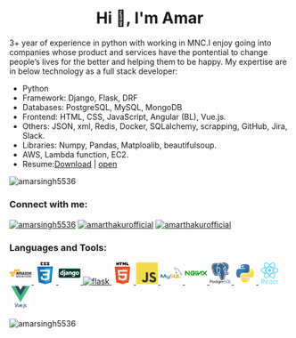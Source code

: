 <h1 align="center">Hi 👋, I'm Amar</h1>
<!---<h3 align="center">A passionate python developer from India</h3>-->

3+ year of experience in python with working in MNC.I enjoy going into companies whose product and services  have the pontential to change people’s lives for the better and helping them to be happy.
My expertise are in below technology as a full stack developer:
- Python
- Framework: Django, Flask, DRF
- Databases: PostgreSQL, MySQL, MongoDB
- Frontend: HTML, CSS, JavaScript, Angular (BL), Vue.js.
- Others: JSON, xml,  Redis, Docker, SQLalchemy, scrapping, GitHub, Jira, Slack.
- Libraries: Numpy, Pandas, Matploalib, beautifulsoup.
- AWS, Lambda function, EC2.
- Resume:<a href="https://docs.google.com/document/d/155jJsLx4bU3C3hMAcsM-vBVpOzgR27jM/edit?usp=sharing&ouid=103452501153083892677&rtpof=true&sd=true" download >Download</a> | <a href="https://docs.google.com/document/d/155jJsLx4bU3C3hMAcsM-vBVpOzgR27jM/edit?usp=sharing&ouid=103452501153083892677&rtpof=true&sd=true">open</a>


<p align="left"> <img src="https://komarev.com/ghpvc/?username=amarsingh5536&label=Profile%20views&color=0e75b6&style=flat" alt="amarsingh5536" /> </p>

<!---<p align="left"> <a href="https://github.com/ryo-ma/github-profile-trophy"><img src="https://github-profile-trophy.vercel.app/?username=amarsingh5536" alt="amarsingh5536" /></a> </p>--->


<h3 align="left">Connect with me:</h3>
<p align="left">
<a href="https://linkedin.com/in/amarsingh5536" target="blank"><img align="center" src="https://raw.githubusercontent.com/rahuldkjain/github-profile-readme-generator/master/src/images/icons/Social/linked-in-alt.svg" alt="amarsingh5536" height="30" width="40" /></a>
<a href="https://fb.com/amarthakurofficial" target="blank"><img align="center" src="https://raw.githubusercontent.com/rahuldkjain/github-profile-readme-generator/master/src/images/icons/Social/facebook.svg" alt="amarthakurofficial" height="30" width="40" /></a>
<a href="https://instagram.com/amarthakurofficial" target="blank"><img align="center" src="https://raw.githubusercontent.com/rahuldkjain/github-profile-readme-generator/master/src/images/icons/Social/instagram.svg" alt="amarthakurofficial" height="30" width="40" /></a>
</p>

<h3 align="left">Languages and Tools:</h3>
<p align="left"> <a href="https://aws.amazon.com" target="_blank" rel="noreferrer"> <img src="https://raw.githubusercontent.com/devicons/devicon/master/icons/amazonwebservices/amazonwebservices-original-wordmark.svg" alt="aws" width="40" height="40"/> </a> <a href="https://www.w3schools.com/css/" target="_blank" rel="noreferrer"> <img src="https://raw.githubusercontent.com/devicons/devicon/master/icons/css3/css3-original-wordmark.svg" alt="css3" width="40" height="40"/> </a> <a href="https://www.djangoproject.com/" target="_blank" rel="noreferrer"> <img src="https://raw.githubusercontent.com/devicons/devicon/master/icons/django/django-original.svg" alt="django" width="40" height="40"/> </a> <a href="https://flask.palletsprojects.com/" target="_blank" rel="noreferrer"> <img src="https://www.vectorlogo.zone/logos/pocoo_flask/pocoo_flask-icon.svg" alt="flask" width="40" height="40"/> </a> <a href="https://www.w3.org/html/" target="_blank" rel="noreferrer"> <img src="https://raw.githubusercontent.com/devicons/devicon/master/icons/html5/html5-original-wordmark.svg" alt="html5" width="40" height="40"/> </a> <a href="https://developer.mozilla.org/en-US/docs/Web/JavaScript" target="_blank" rel="noreferrer"> <img src="https://raw.githubusercontent.com/devicons/devicon/master/icons/javascript/javascript-original.svg" alt="javascript" width="40" height="40"/> </a> <a href="https://www.mysql.com/" target="_blank" rel="noreferrer"> <img src="https://raw.githubusercontent.com/devicons/devicon/master/icons/mysql/mysql-original-wordmark.svg" alt="mysql" width="40" height="40"/> </a> <a href="https://www.nginx.com" target="_blank" rel="noreferrer"> <img src="https://raw.githubusercontent.com/devicons/devicon/master/icons/nginx/nginx-original.svg" alt="nginx" width="40" height="40"/> </a> <a href="https://www.postgresql.org" target="_blank" rel="noreferrer"> <img src="https://raw.githubusercontent.com/devicons/devicon/master/icons/postgresql/postgresql-original-wordmark.svg" alt="postgresql" width="40" height="40"/> </a> <a href="https://www.python.org" target="_blank" rel="noreferrer"> <img src="https://raw.githubusercontent.com/devicons/devicon/master/icons/python/python-original.svg" alt="python" width="40" height="40"/> </a> <a href="https://reactjs.org/" target="_blank" rel="noreferrer"> <img src="https://raw.githubusercontent.com/devicons/devicon/master/icons/react/react-original-wordmark.svg" alt="react" width="40" height="40"/> </a> <a href="https://vuejs.org/" target="_blank" rel="noreferrer"> <img src="https://raw.githubusercontent.com/devicons/devicon/master/icons/vuejs/vuejs-original-wordmark.svg" alt="vuejs" width="40" height="40"/> </a> </p>

<p><img align="center" src="https://github-readme-stats.vercel.app/api/top-langs?username=amarsingh5536&show_icons=true&locale=en&layout=compact" alt="amarsingh5536" /></p>

